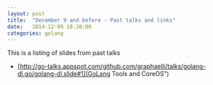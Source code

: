 ```yaml
---
layout: post
title:  "December 9 and before - Past talks and links"
date:   2014-12-09 18:30:00
categories: golang
---
```


This is a listing of slides from past talks

* [http://go-talks.appspot.com/github.com/graphaelli/talks/golang-dl.go/golang-dl.slide#1](GoLang Tools and CoreOS")
